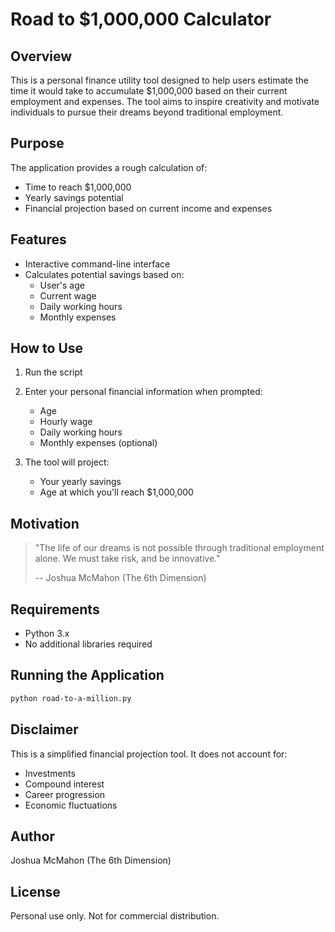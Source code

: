 # Road to $1,000,000 Calculator

## Overview
This is a personal finance utility tool designed to help users estimate the time it would take to accumulate $1,000,000 based on their current employment and expenses. The tool aims to inspire creativity and motivate individuals to pursue their dreams beyond traditional employment.

## Purpose
The application provides a rough calculation of:
- Time to reach $1,000,000 
- Yearly savings potential
- Financial projection based on current income and expenses

## Features
- Interactive command-line interface
- Calculates potential savings based on:
  - User's age
  - Current wage
  - Daily working hours
  - Monthly expenses

## How to Use
1. Run the script
2. Enter your personal financial information when prompted:
   - Age
   - Hourly wage
   - Daily working hours
   - Monthly expenses (optional)

3. The tool will project:
   - Your yearly savings
   - Age at which you'll reach $1,000,000

## Motivation
> "The life of our dreams is not possible through traditional employment alone. We must take risk, and be innovative."
> 
> -- Joshua McMahon (The 6th Dimension)

## Requirements
- Python 3.x
- No additional libraries required

## Running the Application
```bash
python road-to-a-million.py
```

## Disclaimer
This is a simplified financial projection tool. It does not account for:
- Investments
- Compound interest
- Career progression
- Economic fluctuations

## Author
Joshua McMahon (The 6th Dimension)

## License
Personal use only. Not for commercial distribution.
